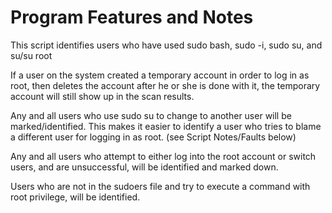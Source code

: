 # Program Features and Notes

This script identifies users who have used sudo bash, sudo -i, sudo su, and su/su root

If a user on the system created a temporary account in order to log in as root, then deletes the account after he or she is done with it, the temporary account will still show up in the scan results.

Any and all users who use sudo su to change to another user will be marked/identified. This makes it easier to identify a user who tries to blame a different user for logging in as root. (see Script Notes/Faults below)

Any and all users who attempt to either log into the root account or switch users, and are unsuccessful, will be identified and marked down.

Users who are not in the sudoers file and try to execute a command with root privilege, will be identified.

